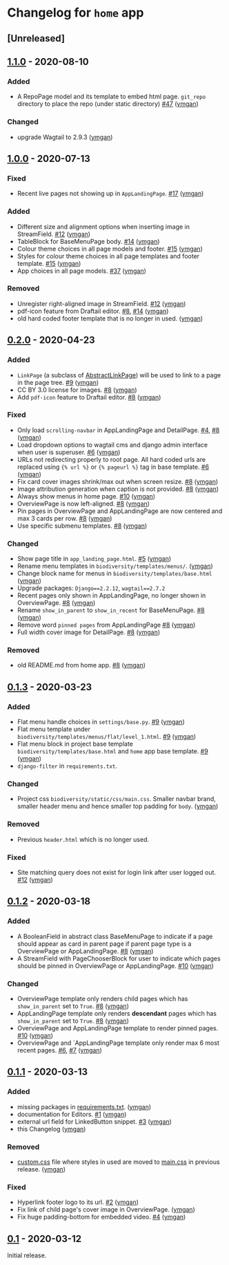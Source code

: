 # Changelog for `home` app

## [Unreleased]

## [1.1.0](https://git.bebif.be/antabif/biodiversityaq/-/tags/v1.1.0) - 2020-08-10

### Added

- A RepoPage model and its template to embed html page. `git_repo` directory to place the repo (under static directory)
[#47](https://git.bebif.be/antabif/biodiversityaq/issues/17) ([ymgan](https://git.bebif.be/ymgan))

### Changed

- upgrade Wagtail to 2.9.3 ([ymgan](https://git.bebif.be/ymgan))


## [1.0.0](https://git.bebif.be/antabif/biodiversityaq/-/tags/v1.0.0) - 2020-07-13

### Fixed

- Recent live pages not showing up in `AppLandingPage`. 
[#17](https://git.bebif.be/antabif/biodiversityaq/issues/17) ([ymgan](https://git.bebif.be/ymgan))

### Added 

- Different size and alignment options when inserting image in StreamField. 
[#12](https://git.bebif.be/antabif/biodiversityaq/issues/12) ([ymgan](https://git.bebif.be/ymgan))
- TableBlock for BaseMenuPage body. 
[#14](https://git.bebif.be/antabif/biodiversityaq/issues/14) ([ymgan](https://git.bebif.be/ymgan))
- Colour theme choices in all page models and footer. [#15](https://git.bebif.be/antabif/biodiversityaq/issues/15) 
([ymgan](https://git.bebif.be/ymgan))
- Styles for colour theme choices in all page templates and footer template. [#15](https://git.bebif.be/antabif/biodiversityaq/issues/15) 
([ymgan](https://git.bebif.be/ymgan))
- App choices in all page models. [#37](https://git.bebif.be/antabif/biodiversityaq/-/issues/37) 
([ymgan](https://git.bebif.be/ymgan))


### Removed

- Unregister right-aligned image in StreamField.
[#12](https://git.bebif.be/antabif/biodiversityaq/issues/12) ([ymgan](https://git.bebif.be/ymgan))
- pdf-icon feature from Draftail editor. [#8](https://git.bebif.be/antabif/biodiversityaq/issues/8), 
[#14](https://git.bebif.be/antabif/biodiversityaq/issues/14) ([ymgan](https://git.bebif.be/ymgan))
- old hard coded footer template that is no longer in used. ([ymgan](https://git.bebif.be/ymgan))


## [0.2.0](https://gitlab.com/ymgan/biodiversity-aq-dev/-/releases/v0.2.0) - 2020-04-23

### Added

- `LinkPage` (a subclass of [AbstractLinkPage](https://wagtailmenus.readthedocs.io/en/stable/abstractlinkpage.html)) 
will be used to link to a page in the page tree. 
[#9](https://git.bebif.be/antabif/biodiversityaq/issues/9) ([ymgan](https://git.bebif.be/ymgan))
- CC BY 3.0 license for images. 
[#8](https://git.bebif.be/antabif/biodiversityaq/issues/8) ([ymgan](https://git.bebif.be/ymgan))
- Add `pdf-icon` feature to Draftail editor. 
[#8](https://git.bebif.be/antabif/biodiversityaq/issues/8) ([ymgan](https://git.bebif.be/ymgan))

### Fixed

- Only load `scrolling-navbar` in AppLandingPage and DetailPage. 
[#4](https://git.bebif.be/antabif/biodiversityaq/issues/4), [#8](https://git.bebif.be/antabif/biodiversityaq/issues/8) 
([ymgan](https://git.bebif.be/ymgan))
- Load dropdown options to wagtail cms and django admin interface when user is superuser. 
[#6](https://git.bebif.be/antabif/biodiversityaq/issues/6) ([ymgan](https://git.bebif.be/ymgan))
- URLs not redirecting properly to root page. All hard coded urls are replaced using `{% url %}` or `{% pageurl %}` 
tag in base template. [#6](https://git.bebif.be/antabif/biodiversityaq/issues/6) ([ymgan](https://git.bebif.be/ymgan))
- Fix card cover images shrink/max out when screen resize. 
[#8](https://git.bebif.be/antabif/biodiversityaq/issues/8) ([ymgan](https://git.bebif.be/ymgan))
- Image attribution generation when caption is not provided. 
[#8](https://git.bebif.be/antabif/biodiversityaq/issues/8) ([ymgan](https://git.bebif.be/ymgan))
- Always show menus in home page. 
[#10](https://git.bebif.be/antabif/biodiversityaq/issues/10) ([ymgan](https://git.bebif.be/ymgan))
- OverviewPage is now left-aligned.
[#8](https://git.bebif.be/antabif/biodiversityaq/issues/8) ([ymgan](https://git.bebif.be/ymgan))
- Pin pages in OverviewPage and AppLandingPage are now centered and max 3 cards per row.
[#8](https://git.bebif.be/antabif/biodiversityaq/issues/8) ([ymgan](https://git.bebif.be/ymgan))
- Use specific submenu templates. 
[#8](https://git.bebif.be/antabif/biodiversityaq/issues/8) ([ymgan](https://git.bebif.be/ymgan))

### Changed

- Show page title in `app_landing_page.html`. 
[#5](https://git.bebif.be/antabif/biodiversityaq/issues/5) ([ymgan](https://git.bebif.be/ymgan))
- Rename menu templates in `biodiversity/templates/menus/`. ([ymgan](https://git.bebif.be/ymgan))
- Change block name for menus in `biodiversity/templates/base.html` ([ymgan](https://git.bebif.be/ymgan))
- Upgrade packages: `Django==2.2.12`, `wagtail==2.7.2`
- Recent pages only shown in AppLandingPage, no longer shown in OverviewPage.
[#8](https://git.bebif.be/antabif/biodiversityaq/issues/8) ([ymgan](https://git.bebif.be/ymgan))
- Rename `show_in_parent` to `show_in_recent` for BaseMenuPage.
[#8](https://git.bebif.be/antabif/biodiversityaq/issues/8) ([ymgan](https://git.bebif.be/ymgan))
- Remove word `pinned pages` from AppLandingPage
[#8](https://git.bebif.be/antabif/biodiversityaq/issues/8) ([ymgan](https://git.bebif.be/ymgan))
- Full width cover image for DetailPage.
[#8](https://git.bebif.be/antabif/biodiversityaq/issues/8) ([ymgan](https://git.bebif.be/ymgan))

### Removed

- old README.md from home app. 
[#8](https://git.bebif.be/antabif/biodiversityaq/issues/8) ([ymgan](https://git.bebif.be/ymgan))


## [0.1.3](https://gitlab.com/ymgan/biodiversity-aq-dev/-/releases/v0.1.3) - 2020-03-23

### Added
- Flat menu handle choices in `settings/base.py`. [#9](https://gitlab.com/ymgan/biodiversity-aq-dev/-/issues/9) 
([ymgan](https://gitlab.com/ymgan))
- Flat menu template under `biodiversity/templates/menus/flat/level_1.html`. 
[#9](https://gitlab.com/ymgan/biodiversity-aq-dev/-/issues/9) 
([ymgan](https://gitlab.com/ymgan))
- Flat menu block in project base template `biodiversity/templates/base.html` and `home` app base template. 
[#9](https://gitlab.com/ymgan/biodiversity-aq-dev/-/issues/9) 
([ymgan](https://gitlab.com/ymgan))
- `django-filter` in `requirements.txt`.

### Changed
- Project css `biodiversity/static/css/main.css`. Smaller navbar brand, smaller header menu and hence smaller top 
padding for `body`. ([ymgan](https://gitlab.com/ymgan))

### Removed 
- Previous `header.html` which is no longer used.

### Fixed
- Site matching query does not exist for login link after user logged out. 
[#12](https://gitlab.com/ymgan/biodiversity-aq-dev/-/issues/12) 
([ymgan](https://gitlab.com/ymgan))

## [0.1.2](https://gitlab.com/ymgan/biodiversity-aq-dev/-/releases/v0.1.2) - 2020-03-18

### Added
- A BooleanField in abstract class BaseMenuPage to indicate if a page should appear as card in parent page if 
parent page type is a OverviewPage or AppLandingPage. 
[#8](https://gitlab.com/ymgan/biodiversity-aq-dev/-/issues/8)  ([ymgan](https://gitlab.com/ymgan))
- A StreamField with PageChooserBlock for user to indicate which pages should be pinned in OverviewPage or 
AppLandingPage. 
[#10](https://gitlab.com/ymgan/biodiversity-aq-dev/-/issues/10)  ([ymgan](https://gitlab.com/ymgan))

### Changed
- OverviewPage template only renders child pages which has `show_in_parent` set to `True`. 
[#8](https://gitlab.com/ymgan/biodiversity-aq-dev/-/issues/8)  ([ymgan](https://gitlab.com/ymgan))
- AppLandingPage template only renders **descendant** pages which has `show_in_parent` set to `True`. 
[#8](https://gitlab.com/ymgan/biodiversity-aq-dev/-/issues/8)  ([ymgan](https://gitlab.com/ymgan))
- OverviewPage and AppLandingPage template to render pinned pages. 
[#10](https://gitlab.com/ymgan/biodiversity-aq-dev/-/issues/10)  ([ymgan](https://gitlab.com/ymgan))
- OverviewPage and `AppLandingPage template only render max 6 most recent pages. 
[#6](https://gitlab.com/ymgan/biodiversity-aq-dev/-/issues/6), 
[#7](https://gitlab.com/ymgan/biodiversity-aq-dev/-/issues/7) ([ymgan](https://gitlab.com/ymgan))


## [0.1.1](https://gitlab.com/ymgan/biodiversity-aq-dev/-/releases/v0.1.1) - 2020-03-13

### Added
- missing packages in [requirements.txt](requirements.txt). ([ymgan](https://gitlab.com/ymgan))
- documentation for Editors. [#1](https://gitlab.com/ymgan/biodiversity-aq-dev/-/issues/1) ([ymgan](https://gitlab.com/ymgan))
- external url field for LinkedButton snippet. [#3](https://gitlab.com/ymgan/biodiversity-aq-dev/-/issues/3) ([ymgan](https://gitlab.com/ymgan))
- this Changelog ([ymgan](https://gitlab.com/ymgan))

### Removed
- [custom.css](biodiversity/static/css/custom.css) file where styles in used are moved to 
[main.css](biodiversity/static/css/main.css) in previous release. ([ymgan](https://gitlab.com/ymgan))

### Fixed
- Hyperlink footer logo to its url. [#2](https://gitlab.com/ymgan/biodiversity-aq-dev/-/issues/2) ([ymgan](https://gitlab.com/ymgan))
- Fix link of child page's cover image in OverviewPage. ([ymgan](https://gitlab.com/ymgan))
- Fix huge padding-bottom for embedded video. [#4](https://gitlab.com/ymgan/biodiversity-aq-dev/-/issues/4) ([ymgan](https://gitlab.com/ymgan))

## [0.1](https://gitlab.com/ymgan/biodiversity-aq-dev/-/releases/v0.1) - 2020-03-12

Initial release.
